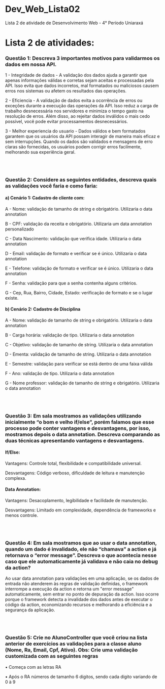 # Dev_Web_Lista02
Lista 2 de atividade de Desenvolvimento Web - 4° Período Uniaraxá

<div>
    <h1>Lista 2 de atividades:</h1>
    <h3>Questão 1: Descreva 3 importantes motivos para validarmos os dados em nossa API.</h3>
      <p>1 - Integridade de dados - A validação dos dados ajuda a garantir que apenas informações válidas e corretas sejam aceitas e processadas pela API. Isso evita que dados incorretos, mal formatados ou maliciosos causem erros nos sistemas ou afetem os resultados das operações.</p>
      <p>2 - Eficiencia - A validação de dados evita a ocorrência de erros ou exceções durante a execução das operações da API. Isso reduz a carga de trabalho desnecessária nos servidores e minimiza o tempo gasto na resolução de erros. Além disso, ao rejeitar dados inválidos o mais cedo possível, você pode evitar processamentos desnecessários.</p>  
      <p>3 - Melhor experiencia do usuario - Dados válidos e bem formatados garantem que os usuários da API possam interagir de maneira mais eficaz e sem interrupções. Quando os dados são validados e mensagens de erro claras são fornecidas, os usuários podem corrigir erros facilmente, melhorando sua experiência geral.</p> 
  <br>
  <br>
    <h3>Questão 2: Considere as seguintes entidades, descreva quais as validações você faria e como faria:</h3>
      <h4>a)	Cenário 1: Cadastro de cliente com: </h4>
	  <p>A - Nome: validação de tamanho de string e obrigatório. Utilizaria o data annotation</p>
	  <p>B - CPF: validação da receita e obrigatório. Utilizaria um data annotation personalizado</p>
	  <p>C - Data Nascimento: validação que verifica idade. Utilizaria o data annotation</p>
	  <p>D - Email: validação de formato e verificar se é único. Utilizaria o data annotation</p>
	  <p>E - Telefone: validação de formato e verificar se é único. Utilizaria o data annotation</p>
	  <p>F - Senha: validação para que a senha contenha alguns critérios.</p>
	  <p>G - Cep, Rua, Bairro, Cidade, Estado: verificação de formato e se o lugar existe.</p>
      <h4>b)	Cenário 2: Cadastro de Disciplina</h4>
            <p>A - Nome: validação de tamanho de string e obrigatório. Utilizaria o data annotation</p>
	    <p>B - Carga horária: validação de tipo. Utilizaria o data annotation</p>
	    <p>C - Objetivo: validação de tamanho de string. Utilizaria o data annotation</p>
	    <p>D - Ementa: validação de tamanho de string. Utilizaria o data annotation</p>
	    <p>E - Semestre: validação para verificar se está dentro de uma faixa válida</p>
	    <p>F - Ano: validação de tipo. Utilizaria o data annotation</p>
	    <p>G - Nome professor: validação de tamanho de string e obrigatório. Utilizaria o data annotation</p>
  <br>
  <br>
    <h3>Questão 3: Em sala mostramos as validações utilizando inicialmente “o bom e velho if/else”, porém falamos que esse processo pode conter vantagens e desvantagens, por isso, mostramos depois o data annotation. Descreva comparando as duas técnicas apresentando vantagens e desvantagens.</h3>
	
<h4>If/Else:</h4>

<p>Vantagens: Controle total, flexibilidade e compatibilidade universal.</p>
<p>Desvantagens: Código verboso, dificuldade de leitura e manutenção complexa.</p>

<h4>Data Annotation:</h4>

<p>Vantagens: Desacoplamento, legibilidade e facilidade de manutenção.</p>
<p>Desvantagens: Limitado em complexidade, dependência de frameworks e menos controle.</p>
  <br>
  <br>
    <h3>Questão 4: Em sala mostramos que ao usar o data annotation, quando um dado é invalidado, ele não “chamava” a action e já retornava o “error message”. Descreva o que acontecia nesse caso que ele automaticamente já validava e não caia no debug da action?</h3>
      <p>Ao usar data annotation para validações em uma aplicação, se os dados de entrada não atenderem às regras de validação definidas, o framework interrompe a execução da action e retorna um "error message" automaticamente, sem entrar no ponto de depuração da action. Isso ocorre porque o framework detecta a invalidade dos dados antes de executar o código da action, economizando recursos e melhorando a eficiência e a segurança da aplicação. </p>
  <br>
  <br>
    <h3>Questão 5: Crie no AlunoController que você criou na lista anterior de exercícios as validações para a classe aluno (Nome, Ra, Email, Cpf, Ativo).
Obs: Crie uma validação customizada com as seguintes regras
</h3>
      <p>•	Começa com as letras RA</p>
      <p>•	Após o RA números de tamanho 6 dígitos, sendo cada dígito variando de 0 à 9</p>
</div>
